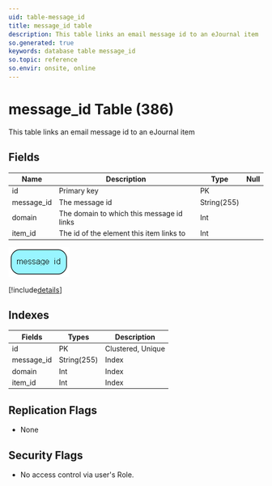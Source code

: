 ```yaml
---
uid: table-message_id
title: message_id table
description: This table links an email message id to an eJournal item
so.generated: true
keywords: database table message_id
so.topic: reference
so.envir: onsite, online
---
```


# message\_id Table (386)

This table links an email message id to an eJournal item

## Fields

| Name | Description | Type | Null |
|------|-------------|------|:----:|
|id|Primary key|PK| |
|message\_id|The message id|String(255)| |
|domain|The domain to which this message id links|Int| |
|item\_id|The id of the element this item links to|Int| |


![message_id table relationship diagram](./media/message_id.png)

[!include[details](./includes/message-id.md)]

## Indexes

| Fields | Types | Description |
|--------|-------|-------------|
|id |PK |Clustered, Unique |
|message\_id |String(255) |Index |
|domain |Int |Index |
|item\_id |Int |Index |

## Replication Flags

* None

## Security Flags

* No access control via user's Role.

